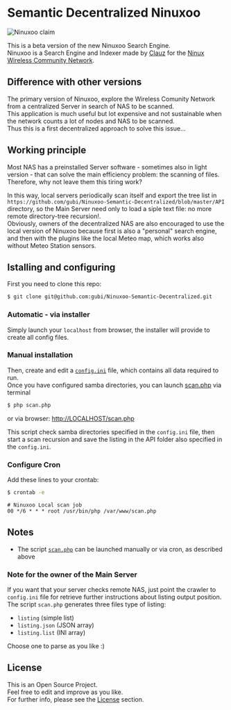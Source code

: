 # Semantic Decentralized Ninuxoo
![Ninuxoo claim](https://raw.github.com/gubi/Ninuxoo-Semantic-Decentralized/master/common/media/img/ninuxoo_claim.png)

This is a beta version of the new Ninuxoo Search Engine.<br />
Ninuxoo is a Search Engine and Indexer made by [Clauz](https://github.com/cl4u2) for the [Ninux Wireless Community Network](https://github.com/ninuxorg).

## Difference with other versions
The primary version of Ninuxoo, explore the Wireless Comunity Network from a centralized Server in search of NAS to be scanned.<br />
This application is much useful but lot expensive and not sustainable when the network counts a lot of nodes and NAS to be scanned.<br />
Thus this is a first decentralized approach to solve this issue...

## Working principle
Most NAS has a preinstalled Server software - sometimes also in light version - that can solve the main efficiency problem: the scanning of files.<br />
Therefore, why not leave them this tiring work?

In this way, local servers periodically scan itself and export the tree list in `https://github.com/gubi/Ninuxoo-Semantic-Decentralized/blob/master/API` directory, so the Main Server need only to load a siple text file: no more remote directory-tree recursion!.<br />
Obviously, owners of the decentralized NAS are also encouraged to use the local version of Ninuxoo because first is also a "personal" search engine, and then with the plugins like the local Meteo map, which works also without Meteo Station sensors.

## Istalling and configuring
First you need to clone this repo:
```bash
$ git clone git@github.com:gubi/Ninuxoo-Semantic-Decentralized.git
```

### Automatic - via installer
Simply launch your `localhost` from browser, the installer will provide to create all config files.

### Manual installation
Then, create and edit a [`config.ini`](./blob/master/config.ini) file, which contains all data required to run.<br />
Once you have configured samba directories, you can launch [scan.php](./blob/master/scan.php) via terminal

```bash
$ php scan.php
```

or via browser: [http://LOCALHOST/scan.php](http://LOCALHOST/scan.php)

This script check samba directories specified in the `config.ini` file, then start a scan recursion and save the listing in the API folder also specified in the `config.ini`.

### Configure Cron
Add these lines to your crontab:
```bash
$ crontab -e
```
```cron
# Ninuxoo Local scan job
00 */6 * * * root /usr/bin/php /var/www/scan.php
```

## Notes
* The script [`scan.php`](https://github.com/gubi/Ninuxoo-Semantic-Decentralized/blob/master/scan.php) can be launched manually or via cron, as described above


### Note for the owner of the Main Server
If you want that your server checks remote NAS, just point the crawler to `config.ini` file for retrieve further instructions about listing output position.<br />
The script `scan.php` generates three files type of listing:
* `listing` (simple list)
* `listing.json` (JSON array)
* `listing.list` (INI array)

Choose one to parse as you like :)


## License
This is an Open Source Project.<br />
Feel free to edit and improve as you like.<br />
For further info, please see the [License](./blob/master/LICENSE) section.
